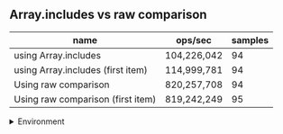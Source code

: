 ## Array.includes vs raw comparison

|name|ops/sec|samples|
|-|-|-|
|using Array.includes|104,226,042|94|
|using Array.includes (first item)|114,999,781|94|
|Using raw comparison|820,257,708|94|
|Using raw comparison (first item)|819,242,249|95|


<details>
<summary>Environment</summary>

* __Machine:__ linux x64 | 4 vCPUs | 15.6GB Mem
* __Run:__ Tue Mar 12 2024 18:49:27 GMT+0000 (Coordinated Universal Time)
</details>

<!--
{"environment":{"platform":"linux","arch":"x64","cpus":4,"totalMemory":15.606498718261719},"benchmarks":[{"name":"using Array.includes","opsSec":104226041.82179572,"samples":7},{"name":"using Array.includes (first item)","opsSec":114999781.39441405,"samples":6},{"name":"Using raw comparison","opsSec":820257708.463046,"samples":7},{"name":"Using raw comparison (first item)","opsSec":819242249.2563151,"samples":6}]}-->
